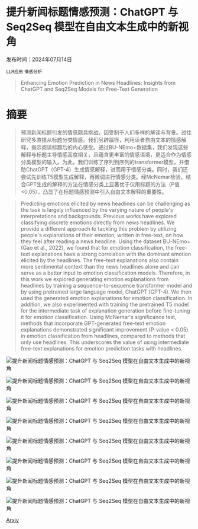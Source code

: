 # 提升新闻标题情感预测：ChatGPT 与 Seq2Seq 模型在自由文本生成中的新视角

发布时间：2024年07月14日

`LLM应用` `情感分析`

> Enhancing Emotion Prediction in News Headlines: Insights from ChatGPT and Seq2Seq Models for Free-Text Generation

# 摘要

> 预测新闻标题引发的情感颇具挑战，因受制于人们多样的解读与背景。过往研究多直接从标题分类情感。我们另辟蹊径，利用读者自由文本的情感解释，揭示阅读标题后的内心感受。通过BU-NEmo+数据集，我们发现这些解释与标题主导情感高度相关，且蕴含更丰富的情感语境，更适合作为情感分类模型的输入。为此，我们训练了序列到序列的transformer模型，并借助ChatGPT（GPT-4）生成情感解释，进而用于情感分类。同时，我们还尝试先训练T5模型生成解释，再微调进行情感分类。经McNemar检验，结合GPT生成的解释的方法在情感分类上显著优于仅用标题的方法（P值<0.05），凸显了在标题情感预测中引入自由文本解释的重要性。

> Predicting emotions elicited by news headlines can be challenging as the task is largely influenced by the varying nature of people's interpretations and backgrounds. Previous works have explored classifying discrete emotions directly from news headlines. We provide a different approach to tackling this problem by utilizing people's explanations of their emotion, written in free-text, on how they feel after reading a news headline. Using the dataset BU-NEmo+ (Gao et al., 2022), we found that for emotion classification, the free-text explanations have a strong correlation with the dominant emotion elicited by the headlines. The free-text explanations also contain more sentimental context than the news headlines alone and can serve as a better input to emotion classification models. Therefore, in this work we explored generating emotion explanations from headlines by training a sequence-to-sequence transformer model and by using pretrained large language model, ChatGPT (GPT-4). We then used the generated emotion explanations for emotion classification. In addition, we also experimented with training the pretrained T5 model for the intermediate task of explanation generation before fine-tuning it for emotion classification. Using McNemar's significance test, methods that incorporate GPT-generated free-text emotion explanations demonstrated significant improvement (P-value < 0.05) in emotion classification from headlines, compared to methods that only use headlines. This underscores the value of using intermediate free-text explanations for emotion prediction tasks with headlines.

![提升新闻标题情感预测：ChatGPT 与 Seq2Seq 模型在自由文本生成中的新视角](../../../paper_images/2407.10091/full_interface_T.png)

![提升新闻标题情感预测：ChatGPT 与 Seq2Seq 模型在自由文本生成中的新视角](../../../paper_images/2407.10091/annotation_examples.png)

![提升新闻标题情感预测：ChatGPT 与 Seq2Seq 模型在自由文本生成中的新视角](../../../paper_images/2407.10091/Transformer_3.png)

![提升新闻标题情感预测：ChatGPT 与 Seq2Seq 模型在自由文本生成中的新视角](../../../paper_images/2407.10091/T5_5.png)

![提升新闻标题情感预测：ChatGPT 与 Seq2Seq 模型在自由文本生成中的新视角](../../../paper_images/2407.10091/chatgpt_prompt_zs.png)

![提升新闻标题情感预测：ChatGPT 与 Seq2Seq 模型在自由文本生成中的新视角](../../../paper_images/2407.10091/ChatGPT_concat_3.png)

![提升新闻标题情感预测：ChatGPT 与 Seq2Seq 模型在自由文本生成中的新视角](../../../paper_images/2407.10091/ChatGPT_singles_2.png)

![提升新闻标题情感预测：ChatGPT 与 Seq2Seq 模型在自由文本生成中的新视角](../../../paper_images/2407.10091/confusion_matrix_baseline_cee_chat.png)

[Arxiv](https://arxiv.org/abs/2407.10091)